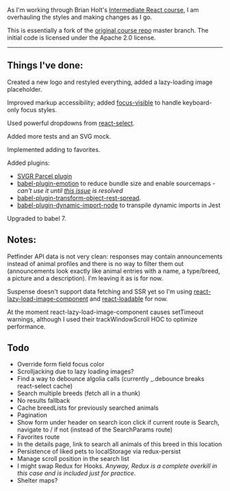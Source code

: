As I'm working through Brian Holt's [Intermediate React course](https://bit.ly/react-v4), I am overhauling the styles and making changes as I go.

This is essentially a fork of the [original course repo](https://github.com/btholt/complete-intro-to-react-v4) master branch. The initial code is licensed under the Apache 2.0 license.

---

## Things I've done:

Created a new logo and restyled everything, added a lazy-loading image placeholder.

Improved markup accessibility; added [focus-visible](https://github.com/WICG/focus-visible) to handle keyboard-only focus styles.

Used powerful dropdowns from [react-select](https://github.com/JedWatson/react-select).

Added more tests and an SVG mock.

Implemented adding to favorites.

Added plugins:

- [SVGR Parcel plugin](https://www.npmjs.com/package/@svgr/parcel-plugin-svgr)
- [babel-plugin-emotion](https://github.com/emotion-js/emotion/tree/master/packages/babel-plugin-emotion) to reduce bundle size and enable sourcemaps - _can't use it until [this issue](https://github.com/parcel-bundler/parcel/issues/2237) is resolved_
- [babel-plugin-transform-object-rest-spread](https://babeljs.io/docs/en/babel-plugin-transform-object-rest-spread.html).
- [babel-plugin-dynamic-import-node](https://github.com/airbnb/babel-plugin-dynamic-import-node) to transpile dynamic imports in Jest

Upgraded to babel 7.

## Notes:

Petfinder API data is not very clean: responses may contain announcements instead of animal profiles and there is no way to filter them out (announcements look exactly like animal entries with a name, a type/breed, a picture and a description). I'm leaving it as is for now.

Suspense doesn't support data fetching and SSR yet so I'm using [react-lazy-load-image-component](https://www.npmjs.com/package/react-lazy-load-image-component) and [react-loadable](https://github.com/jamiebuilds/react-loadable) for now.

At the moment react-lazy-load-image-component causes setTimeout warnings, although I used their trackWindowScroll HOC to optimize performance.

## Todo

- Override form field focus color
- Scrolljacking due to lazy loading images?
- Find a way to debounce algolia calls (currently \_.debounce breaks react-select cache)
- Search multiple breeds (fetch all in a thunk)
- No results fallback
- Cache breedLists for previously searched animals
- Pagination
- Show form under header on search icon click if current route is Search, navigate to / if not (instead of the SearchParams route)
- Favorites route
- In the details page, link to search all animals of this breed in this location
- Persistence of liked pets to localStorage via redux-persist
- Manage scroll position in the search list
- I might swap Redux for Hooks. _Anyway, Redux is a complete overkill in this case and is included just for practice_.
- Shelter maps?
